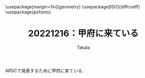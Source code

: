 ﻿---
title: 20221216：甲府に来ている
yesterday: 20221215
tomorrow: 20221217
days: 85
author: Takala
header-includes:
  - \usepackage[margin=1in]{geometry}
  - \usepackage[ISO]{diffcoeff}
  - \usepackage{pxfonts}
---


ARSCで発表するために甲府に来ている．


